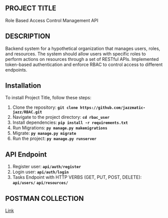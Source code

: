 ## **PROJECT TITLE**
Role Based Access Control Management API

## **DESCRIPTION**
Backend system for a hypothetical organization that manages users, roles, and 
resources. The system should allow users with specific roles to perform actions on 
resources through a set of RESTful APIs. Implemented token-based authentication and 
enforce RBAC to control access to different endpoints.


## **Installation**

To install Project Title, follow these steps:
1. Clone the repository: **`git clone https://github.com/jazzmatic-jazz/RBAC.git`**
2. Navigate to the project directory: **`cd rbac_user`**
3. Install dependencies: **`pip install -r requirements.txt`**
4. Run Migrations: **`py manage.py makemigrations`**
5. Migrate: **`py manage.py migrate`**
6. Run the project: **`py manage.py runserver`**

## **API Endpoint**

1. Register user: **`api/auth/register`**
2. Login user: **`api/auth/login`**
3. Tasks Endpoint with HTTP VERBS (GET, PUT, POST, DELETE): **`api/users/`** **`api/resources/`**

## **POSTMAN COLLECTION**

[Link](https://bold-robot-237718.postman.co/workspace/Assessment~eb79b220-7ad9-4a19-ac44-e970b9543470/example/20228488-6117e58b-6f23-4326-a377-3e4a568e1674?action=share&creator=20228488&ctx=documentation&active-environment=20228488-e12cdb34-a84c-4651-893c-7559c89c4972)
